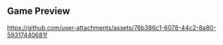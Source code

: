 <h2>Game Preview</h2>

https://github.com/user-attachments/assets/76b386c1-6078-44c2-8a80-59317440681f


